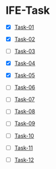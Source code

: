 # IFE-Task


- [X] [Task-01](httlp//:)
- [x] [Task-02](httlp//:)
- [ ] [Task-03](httlp//:)
- [x] [Task-04](httlp//:)
- [X] [Task-05](httlp//:)
- [ ] [Task-06](httlp//:)
- [ ] [Task-07](httlp//:)
- [ ] [Task-08](httlp//:)
- [ ] [Task-09](httlp//:)
- [ ] [Task-10](httlp//:)
- [ ] [Task-11](httlp//:)
- [ ] [Task-12](httlp//:)





